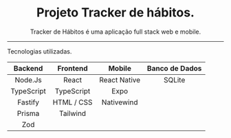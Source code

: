  <h1 align="center">Projeto Tracker de hábitos.</h1>

<p align="center">Tracker de Hábitos é uma aplicação full stack web e mobile.</p>

___________________________________________________________
 Tecnologias utilizadas. 

|   Backend     | Frontend     | Mobile       | Banco de Dados |
| :-----------: | :----------: |:----------:  |:----------:    |
| Node.Js       | React        | React Native | SQLite         |
| TypeScript    | TypeScript   | Expo         |
| Fastify       | HTML / CSS   | Nativewind   |                |
| Prisma        | Tailwind     |              |                |
| Zod           |              |              |                |




